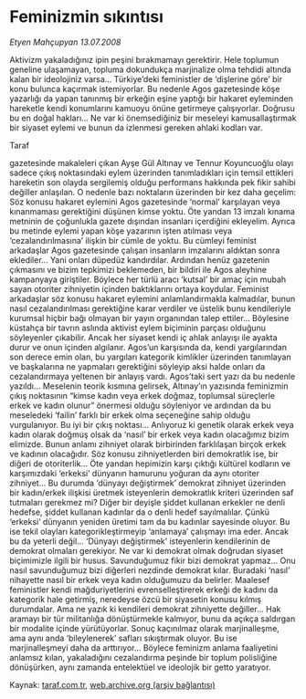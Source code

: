 # Feminizmin sıkıntısı

*Etyen Mahçupyan 13.07.2008*

<div class="yazi"> 
Aktivizm yakaladığınız ipin peşini bırakmamayı gerektirir. Hele toplumun geneline ulaşamayan, topluma dokundukça marjinalize olma tehdidi altında kalan bir ideolojiniz varsa... Türkiye’deki feministler de ‘dişlerine göre’ bir konu bulunca kaçırmak istemiyorlar. Bu nedenle Agos gazetesinde köşe yazarlığı da yapan tanınmış bir erkeğin eşine yaptığı bir hakaret eyleminden hareketle kendi konumlarını kamuoyu önüne getirmeye çalışıyorlar. Doğrusu bu en doğal hakları... Ne var ki önemsediğiniz bir meseleyi kamusallaştırmak bir siyaset eylemi ve bunun da izlenmesi gereken ahlaki kodları var.

Taraf

gazetesinde makaleleri çıkan Ayşe Gül Altınay ve Tennur Koyuncuoğlu olayı sadece çıkış noktasındaki eylem üzerinden tanımladıkları için temsil ettikleri hareketin son olayda sergilemiş olduğu performans hakkında pek fikir sahibi değiller anlaşılan. O nedenle bazı noktaların üzerinden bir kez daha geçelim: Söz konusu hakaret eylemini Agos gazetesinde ‘normal’ karşılayan veya kınanmaması gerektiğini düşünen kimse yoktu. Öte yandan 13 imzalı kınama metninin de çoğunlukla gazete dışından insanları içerdiğini ekleyelim. Ayrıca bu metinde eylemi yapan köşe yazarının işten atılması veya ‘cezalandırılmasına’ ilişkin bir cümle de yoktu. Bu cümleyi feminist arkadaşlar Agos gazetesinde çalışan insanların imzalarını aldıktan sonra eklediler... Yani onları düpedüz kandırdılar. Ardından henüz gazetenin çıkmasını ve bizim tepkimizi beklemeden, bir bildiri ile Agos aleyhine kampanyaya giriştiler. Böylece her türlü aracı ‘kutsal’ bir amaç için mubah sayan otoriter zihniyetin içinden baktıklarını ortaya koydular. Feminist arkadaşlar söz konusu hakaret eylemini anlamlandırmakla kalmadılar, bunun nasıl cezalandırılması gerektiğine karar verdiler ve üstelik bunu kendileriyle kurumsal hiçbir bağı olmayan bir yayın organından talep ettiler...
Böylesine küstahça bir tavrın aslında aktivist eylem biçiminin parçası olduğunu söyleyenler çıkabilir. Ancak her siyaset kendi iç ahlak anlayışı ile ayakta durur ve onun içinden algılanır. Agos’un karşısında da, kendi yargılarından son derece emin olan, bu yargıları kategorik kimlikler üzerinden tanımlayan ve başkalarına ne yapmaları gerektiğini söyleyip aksi halde onları da cezalandırmaya yeltenen bir anlayış vardı. Agos’taki sert yazı da bu nedenle yazıldı...
Meselenin teorik kısmına gelirsek, Altınay’ın yazısında feminizmin çıkış noktasının “kimse kadın veya erkek doğmaz, toplumsal süreçlerle erkek ve kadın olunur” önermesi olduğu söyleniyor ve ardından da bu meseledeki ‘failin’ farklı bir erkek olma seçeneğine sahip olduğu vurgulanıyor. Bu iyi bir çıkış noktası... Anlıyoruz ki genetik olarak erkek veya kadın olarak doğmuş olsak da ‘nasıl’ bir erkek veya kadın olacağımız bizim elimizde. Bunun anlamı zihniyet olarak birbirinden farklılaşan birçok erkek ve kadının olacağıdır. Söz konusu zihniyetlerden biri demokratlık ise, bir diğeri de otoriterlik... Öte yandan hepimizin karşı çıktığı kültürel kodların ve karşımızdaki ‘erkeksi’ dünyanın hamurunu yoğuran da aynı otoriter zihniyet... Bu durumda ‘dünyayı değiştirmek’ demokrat zihniyet üzerinden bir kadın/erkek ilişkisi üretmek isteyenlerin demokratlık kriteri üzerinden saf tutmaları gerekmez mi? Diğer bir deyişle şiddet kullanan erkekler ne denli hedefse, şiddet kullanan kadınlar da o denli hedef sayılmalılar. Çünkü ‘erkeksi’ dünyanın yeniden üretimi tam da bu kadınlar sayesinde oluyor. Bu ise tekil olayları kategorikleştirmeyip ‘anlamaya’ çalışmayı ima eder.
Ancak bu da yeterli değil... ‘Dünyayı değiştirmek’ isteyenlerin kendilerinin de demokrat olmaları gerekiyor. Ne var ki demokrat olmak doğrudan siyaset biçimimizle ilgili bir husus. Savunduğumuz fikir bizi demokrat yapmaz... Onu nasıl savunduğumuz bizi diğerleri nezdinde demokrat kılar. Buradaki ‘nasıl’ nihayette nasıl bir erkek veya kadın olduğumuzu da belirler.
Maalesef feministler kendi mağduriyetlerini evrenselleştirerek erkeği de kadını da kategorik hale getirmiş, neredeyse özcü bir siyasetin konusu kılmış durumdalar. Ama ne yazık ki kendileri demokrat zihniyette değiller... Hak aramayı bir tür militanlığa dönüştürmekle kalmıyor, bunu da açıkça saldırgan bir modalite içinde yürütüyorlar. Sonuç kaçınılmaz olarak marjinalleşme, ama aynı anda ‘bileylenerek’ safları sıkıştırmak oluyor. Bu ise marjinalleşmeyi daha da arttırıyor... Böylece feminizm anlama faaliyetini anlamsız kılan, yakaladığını cezalandırma peşinde bir toplum polisliğine dönüşürken, aynı zamanda entelektüel ve ideolojik bir getto yaratıyor.</div>

Kaynak: [taraf.com.tr](http://www.taraf.com.tr:80/etyen-mahcupyan/makale-feminizmin-sikintisi.htm), [web.archive.org (arşiv bağlantısı)](http://web.archive.org/web/20100617232416/http://www.taraf.com.tr:80/etyen-mahcupyan/makale-feminizmin-sikintisi.htm)
